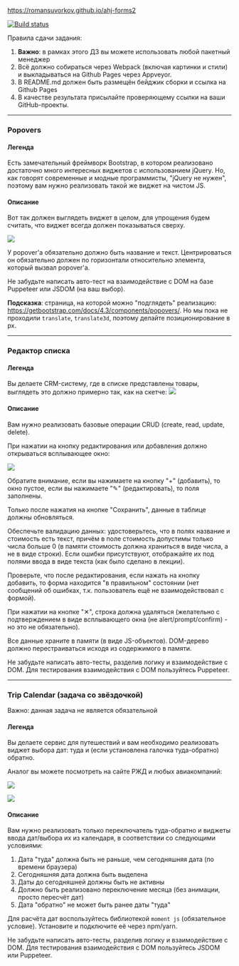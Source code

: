 https://romansuvorkov.github.io/ahj-forms2

[![Build status](https://ci.appveyor.com/api/projects/status/hti8f1jusppswcid?svg=true)](https://ci.appveyor.com/project/romansuvorkov/ahj-forms2)

Правила сдачи задания:
1. **Важно**: в рамках этого ДЗ вы можете использовать любой пакетный менеджер
2. Всё должно собираться через Webpack (включая картинки и стили) и выкладываться на Github Pages через Appveyor.
3. В README.md должен быть размещён бейджик сборки и ссылка на Github Pages
4. В качестве результата присылайте проверяющему ссылки на ваши GitHub-проекты.

---

### Popovers

#### Легенда

Есть замечательный фреймворк Bootstrap, в котором реализовано достаточно много интересных виджетов с использованием jQuery. Но, как говорят современные и модные программисты, "jQuery не нужен", поэтому вам нужно реализовать такой же виджет на чистом JS.

#### Описание

Вот так должен выглядеть виджет в целом, для упрощения будем считать, что виджет всегда должен показываться сверху.

![](./pic/Popovers.png)


У popover'а обязательно должно быть название и текст. Центрироваться он обязательно должен по горизонтали относительно элемента, который вызвал popover'а.

Не забудьте написать авто-тест на взаимодействие с DOM на базе Puppeteer или JSDOM (на ваш выбор).

**Подсказка**: страница, на которой можно "подглядеть" реализацию: https://getbootstrap.com/docs/4.3/components/popovers/. Но мы пока не проходили `translate`, `translate3d`, поэтому делайте позиционирование в px.

---

### Редактор списка

#### Легенда

Вы делаете CRM-систему, где в списке представлены товары, выглядеть это должно примерно так, как на скетче:
![](./pic/list.png)

#### Описание

Вам нужно реализовать базовые операции CRUD (create, read, update, delete).

При нажатии на кнопку редактирования или добавления должно открываться всплывающее окно:

![](./pic/list-2.png)

Обратите внимание, если вы нажимаете на кнопку "+" (добавить), то окно пустое, если вы нажимаете "✎" (редактировать), то поля заполнены.

Только после нажатия на кнопке "Сохранить", данные в таблице должны обновляться.

Обеспечьте валидацию данных: удостоверьтесь, что в полях название и стоимость есть текст, причём в поле стоимость допустимы только числа больше 0 (в памяти стоимость должна храниться в виде числа, а не в виде строки). Если ошибки присутствуют, отображайте их под полями ввода в виде текста (как было сделано в лекции).

Проверьте, что после редактирования, если нажать на кнопку добавить, то форма находится "в правильном" состоянии (нет сообщений об ошибках, т.к. пользователь ещё не взаимодействовал с формой).

При нажатии на кнопке "✕", строка должна удаляться (желательно с подтверждением в виде всплывающего окна (не alert/prompt/confirm) - но это не обязательно).

Все данные храните в памяти (в виде JS-объектов). DOM-дерево должно перестраиваться исходя из содержимого в памяти.

Не забудьте написать авто-тесты, разделив логику и взаимодействие с DOM. Для тестирования взаимодействия с DOM пользуйтесь Puppeteer.

---

### Trip Calendar (задача  со звёздочкой)

Важно: данная задача не является обязательной

#### Легенда

Вы делаете сервис для путешествий и вам необходимо реализовать виджет выбора дат: туда и (если установлена галочка туда-обратно) обратно.

Аналог вы можете посмотреть на сайте РЖД и любых авиакомпаний:

![](./pic/trip.png)

![](./pic/trip-2.png)

#### Описание

Вам нужно реализовать только переключатель туда-обратно и виджеты ввода дат/выбора их из календаря, в соответствии со следующими условиями:

1. Дата "туда" должна быть не раньше, чем сегодняшняя дата (по времени браузера)
1. Сегодняшняя дата должна быть выделена
1. Даты до сегодняшней должны быть не активны
1. Должно быть реализовано переключение месяца (без анимации, просто пересчёт дат)
1. Дата "обратно" не может быть ранее даты "туда"

Для расчёта дат воспользуйтесь библиотекой `moment js` (обязательное условие). Установите и подключите её через npm/yarn.

Не забудьте написать авто-тесты, разделив логику и взаимодействие с DOM. Для тестирования взаимодействия с DOM пользуйтесь JSDOM или Puppeteer.
